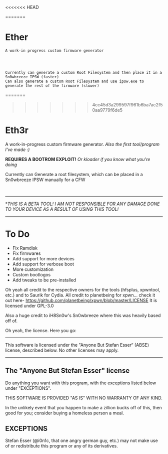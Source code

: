 <<<<<<< HEAD

=======
# Ether

	A work-in progress custom firmware generator
	
	
	
	
	Currently can generate a custom Root Filesystem and then place it in a Sn0wbreeze IPSW (faster)
	Can also generate a custom Root Filesystem and use ipsw.exe to generate the rest of the firmware (slower)
	
	
	
=======
>>>>>>> 4cc45d3a299597f961b6ba7ac2f50aa9779f6de5
# Eth3r

A work-in-progress custom firmware generator.
  *Also the first tool/program I've made :)*

 **REQUIRES A BOOTROM EXPLOIT!**
   *Or kloader if you know what you're doing*
  
  Currently can Generate a root filesystem, which can be placed in a Sn0wbreeze IPSW manually for a CFW
  
  
  &nbsp;
  &nbsp;
  
  
  * * * * * 
  **THIS IS A BETA TOOL! I AM NOT RESPONSIBLE FOR ANY DAMAGE DONE TO YOUR DEVICE AS A RESULT OF USING THIS TOOL!*
  * * * * * 

  
  # To Do
  
  - Fix Ramdisk
  - Fix firmwares
  - Add support for more devices
  - Add support for verbose boot
  - More customization
  - Custom bootlogos
  - Add tweaks to be pre-installed
  
Oh yeah all credit to the respective owners for the tools (hfsplus, xpwntool, etc.) and to Saurik for Cydia.
All credit to planetbeing for xpwn... check it out here- https://github.com/planetbeing/xpwn/blob/master/LICENSE
  It is licensed under GPL-3.0
  
Also a huge credit to iH8Sn0w's Sn0wbreeze where this was heavily based off of. 


Oh yeah, the license. Here you go:


*  *  *  *  *

This software is licensed under the "Anyone But Stefan Esser“
(ABSE) license, described below. No other licenses may apply.


--------------------------------------------
The "Anyone But Stefan Esser" license
--------------------------------------------

Do anything you want with this program, with the exceptions listed
below under "EXCEPTIONS".

THIS SOFTWARE IS PROVIDED "AS IS" WITH NO WARRANTY OF ANY KIND.

In the unlikely event that you happen to make a zillion bucks off of
this, then good for you; consider buying a homeless person a meal.


EXCEPTIONS
----------

Stefan Esser (@i0n1c, that one angry german guy, etc.) may not make use of or
redistribute this program or any of its derivatives.
